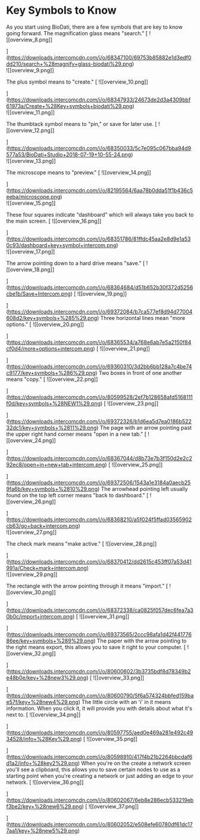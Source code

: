 # Key Symbols to Know

As you start using BioDati, there are a few symbols that are key to know going forward.
The magnification glass means "search."
[
![[overview_8.png]]

](https://downloads.intercomcdn.com/i/o/68347100/69753b85882e1d3edf0dd210/search+%28magnify+glass-biodati%29.png)    
![[overview_9.png]]

   The plus symbol means to "create."
[
![[overview_10.png]]

](https://downloads.intercomcdn.com/i/o/68347933/24673de2d3a4309bbf61973a/Create+%28Key+symbols+biodati%29.png)    
![[overview_11.png]]

   The thumbtack symbol means to "pin," or save for later use.
[
![[overview_12.png]]

](https://downloads.intercomcdn.com/i/o/68350033/5c7e095c067bba94d9577a53/BioDati+Studio+2018-07-19+10-55-24.png)    
![[overview_13.png]]

   The microscope means to "preview."
[
![[overview_14.png]]

](https://downloads.intercomcdn.com/i/o/82195564/6aa78b0dda51f1b436c5eeba/microscope.png)    
![[overview_15.png]]

These four squares indicate "dashboard" which will always take you back to the main screen.
[
![[overview_16.png]]

](https://downloads.intercomcdn.com/i/o/68351786/81ffdc45aa2e8d9e1a530c93/dashboard+key+symbol+intercom.png)    
![[overview_17.png]]

   The arrow pointing down to a hard drive means "save."
[
![[overview_18.png]]

](https://downloads.intercomcdn.com/i/o/68364684/d51b652b30f372d5256cbe1b/Save+Intercom.png)     [
![[overview_19.png]]

](https://downloads.intercomcdn.com/i/o/69372084/b7ca577ef8d94d77004608d2/key+symbols+%285%29.png)    Three horizontal lines mean "more options."
[
![[overview_20.png]]

](https://downloads.intercomcdn.com/i/o/68365534/a768e6ab7e5a2150f84cf0d4/more+options+intercom.png)     [
![[overview_21.png]]

](https://downloads.intercomcdn.com/i/o/69360310/3d2bb6bb128a7c4be74c9177/key+symbols+%286%29.png)    Two boxes in front of one another means "copy."
[
![[overview_22.png]]

](https://downloads.intercomcdn.com/i/o/80599528/2ef7b128658afd5168111f0d/key+symbols+%28NEW1%29.png)     [
![[overview_23.png]]

](https://downloads.intercomcdn.com/i/o/69372326/b1d6ea5d7ea0186b52232dc1/key+symbols+%2811%29.png)    The page with an arrow pointing past the upper right hand corner means "open in a new tab."
[
![[overview_24.png]]

](https://downloads.intercomcdn.com/i/o/68367044/d8b73e7b3f150d2e2c292ec8/open+in+new+tab+intercom.png)     [
![[overview_25.png]]

](https://downloads.intercomcdn.com/i/o/69372506/1543a1e3184a0aecb259fa6b/key+symbols+%2810%29.png)    The arrowhead pointing left usually found on the top left corner means "back to dashboard."
[
![[overview_26.png]]

](https://downloads.intercomcdn.com/i/o/68368210/a5f024f5ffad03565902cb63/go+back+intercom.png)    
![[overview_27.png]]

The check mark means "make active."
[
![[overview_28.png]]

](https://downloads.intercomcdn.com/i/o/68370412/dd2615c453ff07a53d41991a/Check+mark+intercom.png)    
![[overview_29.png]]

The rectangle with the arrow pointing through it means "import."
[
![[overview_30.png]]

](https://downloads.intercomcdn.com/i/o/68372338/ca0825f057dec6fea7a30b0c/import+intercom.png)     [
![[overview_31.png]]

](https://downloads.intercomcdn.com/i/o/69373565/2ccc98afa1d42f44177686ee/key+symbols+%289%29.png)    The paper with the arrow pointing to the right means export, this allows you to save it right to your computer.
[
![[overview_32.png]]

](https://downloads.intercomcdn.com/i/o/80600602/3b3735bdf8d78349b2e48b0e/key+%28new3%29.png)     [
![[overview_33.png]]

](https://downloads.intercomcdn.com/i/o/80600790/5f6a574324bbfed159bae57f/key+%28new4%29.png)    The little circle with an 'i' in it means information. When you click it, it will provide you with details about what it's next to.
[
![[overview_34.png]]

](https://downloads.intercomcdn.com/i/o/80597755/aed0e469a281e492c4934528/info+%28Key%29.png)     [
![[overview_35.png]]

](https://downloads.intercomcdn.com/i/o/80598910/417f4b21b2264bbcdaf6d1a2/info+%28key2%29.png)    When you're on the create a network screen you'll see a clipboard, this allows you to save certain nodes to use as a starting point when you're creating a network or just adding an edge to your network.
[
![[overview_36.png]]

](https://downloads.intercomcdn.com/i/o/80602067/6eb8e286ecb533219ebf3be2/key+%28new6%29.png)     [
![[overview_37.png]]

](https://downloads.intercomcdn.com/i/o/80602052/e508efe60780df61dc177aa1/key+%28new5%29.png)

